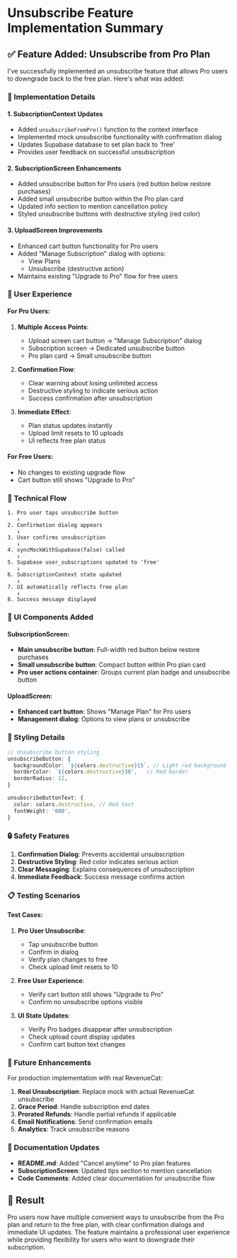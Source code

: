 # Unsubscribe Feature Implementation Summary

## ✅ Feature Added: Unsubscribe from Pro Plan

I've successfully implemented an unsubscribe feature that allows Pro users to downgrade back to the free plan. Here's what was added:

### 🔧 Implementation Details

#### 1. **SubscriptionContext Updates**
- Added `unsubscribeFromPro()` function to the context interface
- Implemented mock unsubscribe functionality with confirmation dialog
- Updates Supabase database to set plan back to 'free'
- Provides user feedback on successful unsubscription

#### 2. **SubscriptionScreen Enhancements**
- Added unsubscribe button for Pro users (red button below restore purchases)
- Added small unsubscribe button within the Pro plan card
- Updated info section to mention cancellation policy
- Styled unsubscribe buttons with destructive styling (red color)

#### 3. **UploadScreen Improvements**
- Enhanced cart button functionality for Pro users
- Added "Manage Subscription" dialog with options:
  - View Plans
  - Unsubscribe (destructive action)
- Maintains existing "Upgrade to Pro" flow for free users

### 🎯 User Experience

#### For Pro Users:
1. **Multiple Access Points**:
   - Upload screen cart button → "Manage Subscription" dialog
   - Subscription screen → Dedicated unsubscribe button
   - Pro plan card → Small unsubscribe button

2. **Confirmation Flow**:
   - Clear warning about losing unlimited access
   - Destructive styling to indicate serious action
   - Success confirmation after unsubscription

3. **Immediate Effect**:
   - Plan status updates instantly
   - Upload limit resets to 10 uploads
   - UI reflects free plan status

#### For Free Users:
- No changes to existing upgrade flow
- Cart button still shows "Upgrade to Pro"

### 🔄 Technical Flow

```
1. Pro user taps unsubscribe button
   ↓
2. Confirmation dialog appears
   ↓
3. User confirms unsubscription
   ↓
4. syncMockWithSupabase(false) called
   ↓
5. Supabase user_subscriptions updated to 'free'
   ↓
6. SubscriptionContext state updated
   ↓
7. UI automatically reflects free plan
   ↓
8. Success message displayed
```

### 📱 UI Components Added

#### SubscriptionScreen:
- **Main unsubscribe button**: Full-width red button below restore purchases
- **Small unsubscribe button**: Compact button within Pro plan card
- **Pro user actions container**: Groups current plan badge and unsubscribe button

#### UploadScreen:
- **Enhanced cart button**: Shows "Manage Plan" for Pro users
- **Management dialog**: Options to view plans or unsubscribe

### 🎨 Styling Details

```typescript
// Unsubscribe button styling
unsubscribeButton: {
  backgroundColor: `${colors.destructive}15`, // Light red background
  borderColor: `${colors.destructive}30`,   // Red border
  borderRadius: 12,
}

unsubscribeButtonText: {
  color: colors.destructive, // Red text
  fontWeight: '600',
}
```

### 🔒 Safety Features

1. **Confirmation Dialog**: Prevents accidental unsubscription
2. **Destructive Styling**: Red color indicates serious action
3. **Clear Messaging**: Explains consequences of unsubscription
4. **Immediate Feedback**: Success message confirms action

### 📋 Testing Scenarios

#### Test Cases:
1. **Pro User Unsubscribe**:
   - Tap unsubscribe button
   - Confirm in dialog
   - Verify plan changes to free
   - Check upload limit resets to 10

2. **Free User Experience**:
   - Verify cart button still shows "Upgrade to Pro"
   - Confirm no unsubscribe options visible

3. **UI State Updates**:
   - Verify Pro badges disappear after unsubscription
   - Check upload count display updates
   - Confirm cart button text changes

### 🚀 Future Enhancements

For production implementation with real RevenueCat:
1. **Real Unsubscription**: Replace mock with actual RevenueCat unsubscribe
2. **Grace Period**: Handle subscription end dates
3. **Prorated Refunds**: Handle partial refunds if applicable
4. **Email Notifications**: Send confirmation emails
5. **Analytics**: Track unsubscribe reasons

### 📖 Documentation Updates

- **README.md**: Added "Cancel anytime" to Pro plan features
- **SubscriptionScreen**: Updated tips section to mention cancellation
- **Code Comments**: Added clear documentation for unsubscribe flow

## 🎉 Result

Pro users now have multiple convenient ways to unsubscribe from the Pro plan and return to the free plan, with clear confirmation dialogs and immediate UI updates. The feature maintains a professional user experience while providing flexibility for users who want to downgrade their subscription.
